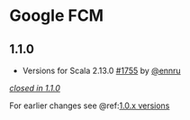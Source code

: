 # Google FCM

## 1.1.0

- Versions for Scala 2.13.0 [#1755](https://github.com/akka/alpakka/issues/1755) by [@ennru](https://github.com/ennru)

[*closed in 1.1.0*](https://github.com/akka/alpakka/issues?q=is%3Aclosed+milestone%3A1.1.0+label%3Ap%3Agoogle-fcm)

For earlier changes see @ref:[1.0.x versions](../1.0.x/google-fcm.md)
